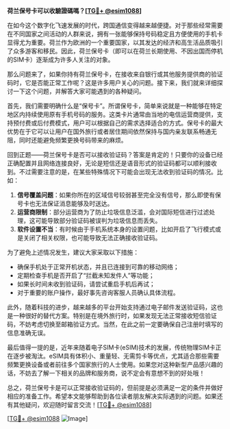 **荷兰保号卡可以收驗證碼嗎？[[TG💪+ @esim1088](https://t.me/s/esim1088)]**

在如今这个数字化飞速发展的时代，跨国通信变得越来越便捷。对于那些经常需要在不同国家之间活动的人群来说，拥有一张能够保持号码稳定且方便使用的手机卡显得尤为重要。荷兰作为欧洲的一个重要国家，以其发达的经济和高生活品质吸引了众多游客和移民。因此，荷兰保号卡（即可以在荷兰长期使用、不因出国而停机的SIM卡）逐渐成为许多人关注的对象。

那么问题来了，如果你持有荷兰保号卡，在接收来自银行或其他服务提供商的验证码时，它是否能正常工作呢？这是许多用户关心的问题。接下来，我们就来详细探讨一下这个问题，并解答大家可能遇到的各种疑问。

首先，我们需要明确什么是“保号卡”。所谓保号卡，简单来说就是一种能够在特定地区内持续使用原有手机号码的服务。这类卡片通常由当地的电信运营商提供，支持预付费或后付费模式，用户可以根据自己的需求选择适合的方式。保号卡的最大优势在于它可以让用户在国外旅行或者居住期间依然保持与国内亲友联系畅通无阻，同时还能避免频繁更换号码带来的麻烦。

回到正题——荷兰保号卡是否可以接收验证码？答案是肯定的！只要你的设备已经正确配置并且网络连接良好，无论是短信还是语音形式的验证码都可以顺利接收到。不过需要注意的是，在某些特殊情况下可能会出现无法收到验证码的情况。比如：

1. **信号覆盖问题**：如果你所在的区域信号较弱甚至完全没有信号，那么即使有保号卡也无法保证消息能够及时送达。
2. **运营商限制**：部分运营商为了防止垃圾信息泛滥，会对国际短信进行过滤处理，这可能导致部分验证码被误判为垃圾信息而丢失。
3. **软件设置不当**：有时候由于手机系统本身的设置问题，比如开启了飞行模式或是关闭了相关权限，也可能导致无法正确接收验证码。

为了避免上述情况发生，建议大家采取以下措施：
- 确保手机处于正常开机状态，并且已连接到可靠的移动网络；
- 定期检查手机是否开启了“拦截未知发件人”等功能；
- 如果长时间未收到验证码，请尝试重启手机后再试；
- 对于重要的账户操作，最好事先咨询客服人员确认具体流程。

此外，随着科技的进步，越来越多的平台开始支持通过电子邮件发送验证码，这也是一种很好的替代方案。特别是在境外旅行时，如果发现无法正常接收短信验证码，不妨考虑切换至邮箱验证方式。当然，在此之前一定要确保自己注册时填写的信息准确无误。

最后值得一提的是，近年来随着电子SIM卡(eSIM)技术的发展，传统物理SIM卡正在逐步被淘汰。eSIM具有体积小、重量轻、无需剪卡等优点，尤其适合那些需要频繁更换设备或者前往多个国家旅行的人士使用。如果您对这种新型产品感兴趣的话，不妨去了解一下相关的品牌和服务商，说不定会有意想不到的好处哦！

总之，荷兰保号卡是可以正常接收验证码的，但前提是必须满足一定的条件并做好相应的准备工作。希望本文能够帮助到各位读者朋友解决实际遇到的问题。如果还有其他疑问，欢迎随时留言交流！[[TG💪+ @esim1088](https://t.me/s/esim1088)] 

[[TG💪+ @esim1088](https://t.me/s/esim1088) ![Image](https://i.postimg.cc/4NQfJmqS/Snipaste-2025-05-13-00-14-12.png)]